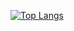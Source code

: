 [![Top Langs](https://github-readme-stats.vercel.app/api/top-langs/?username=r4rmas&layout=compact&theme=dark)](https://github.com/anuraghazra/github-readme-stats)
